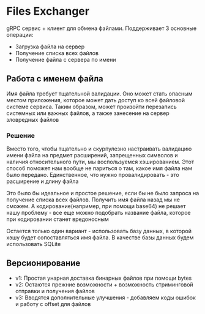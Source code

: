 # Files Exchanger
gRPC сервис + клиент для обмена файлами. Поддерживает 3 основные операции:
- Загрузка файла на сервер
- Получение списка всех файлов
- Получение файла с сервера по имени

## Работа с именем файла
Имя файла требует тщательной валидации. Оно может стать опасным местом приложения, которое может дать доступ ко всей файловой системе сервиса. Таким образом, может произойти перезапись системных или важных файлов, а также занесение на сервер зловредных файлов
### Решение
Вместо того, чтобы тщательно и скурпулезно настраивать валидацию имени файла на предмет расширений, запрещенных символов и наличия относительного пути, мы воспользуемся хэшированием. Этот способ поможет нам вообще не париться о там, какое имя файла нам было передано. Единственное, что нужно провалидировать - это расширение и длину файла

Это было бы идеальное и простое решение, если бы не было запроса на получение списка всех файлов. Получить имя файла назад мы не сможем. А кодирование(например, при помощи base64) не решает нашу проблему - все еще можно подобрать название файла, которое при кодировании станет вредоносным

Остается только один вариант - использовать базу данных, в которой хэшу будет сопоставляться имя файла. В качестве базы данных будем использовать SQLite

## Версионирование
- v1: Простая унарная доставка бинарных файлов при помощи bytes
- v2: Остаются прежние возможности + возможность стриминговой отправки и получения файлов
- v3: Вводятся дополнительные улучшения - добавляем коды ошибок и работу с offset для файлов 